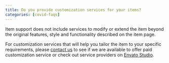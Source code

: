 ```yaml
---
title: Do you provide customization services for your items?
categories: [covid-faqs]
---
```


Item support does not include services to modify or extend the item beyond the original features, style and functionality described on the item page. 

For customization services that will help you tailor the item to your specific requirements, please [contact us](https://themeforest.net/item/docs-responsive-documentation-manual-jekyll-theme/21131076/support) to see if we are available to offer paid customization service or check out service providers on [Envato Studio](https://studio.envato.com/).